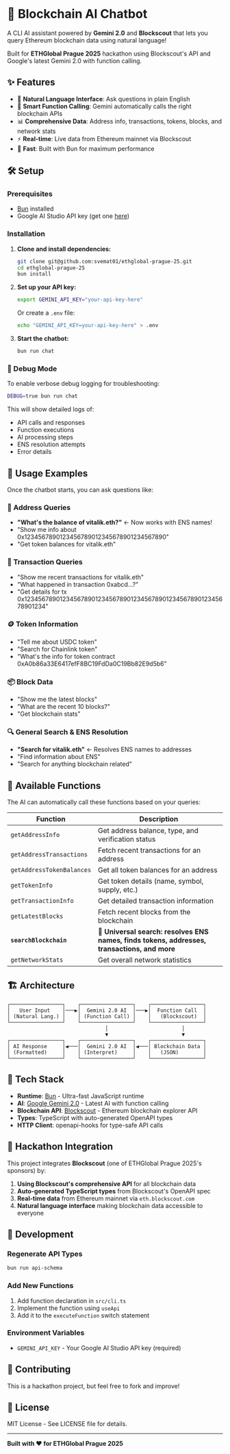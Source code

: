 # 🤖 Blockchain AI Chatbot

A CLI AI assistant powered by **Gemini 2.0** and **Blockscout** that lets you query Ethereum blockchain data using natural language!

Built for **ETHGlobal Prague 2025** hackathon using Blockscout's API and Google's latest Gemini 2.0 with function calling.

## ✨ Features

- 🧠 **Natural Language Interface**: Ask questions in plain English
- 🔧 **Smart Function Calling**: Gemini automatically calls the right blockchain APIs
- 📊 **Comprehensive Data**: Address info, transactions, tokens, blocks, and network stats
- ⚡ **Real-time**: Live data from Ethereum mainnet via Blockscout
- 🚀 **Fast**: Built with Bun for maximum performance

## 🛠️ Setup

### Prerequisites

- [Bun](https://bun.sh) installed
- Google AI Studio API key (get one [here](https://makersuite.google.com/app/apikey))

### Installation

1. **Clone and install dependencies:**

   ```bash
   git clone git@github.com:svemat01/ethglobal-prague-25.git
   cd ethglobal-prague-25
   bun install
   ```

2. **Set up your API key:**

   ```bash
   export GEMINI_API_KEY="your-api-key-here"
   ```

   Or create a `.env` file:

   ```bash
   echo "GEMINI_API_KEY=your-api-key-here" > .env
   ```

3. **Start the chatbot:**
   ```bash
   bun run chat
   ```

### 🐛 Debug Mode

To enable verbose debug logging for troubleshooting:

```bash
DEBUG=true bun run chat
```

This will show detailed logs of:

- API calls and responses
- Function executions
- AI processing steps
- ENS resolution attempts
- Error details

## 💬 Usage Examples

Once the chatbot starts, you can ask questions like:

### 🏦 Address Queries

- **"What's the balance of vitalik.eth?"** ← Now works with ENS names!
- "Show me info about 0x1234567890123456789012345678901234567890"
- "Get token balances for vitalik.eth"

### 📝 Transaction Queries

- "Show me recent transactions for vitalik.eth"
- "What happened in transaction 0xabcd...?"
- "Get details for tx 0x1234567890123456789012345678901234567890123456789012345678901234"

### 🪙 Token Information

- "Tell me about USDC token"
- "Search for Chainlink token"
- "What's the info for token contract 0xA0b86a33E6417efF8BC19FdDa0C19Bb82E9d5b6"

### 📦 Block Data

- "Show me the latest blocks"
- "What are the recent 10 blocks?"
- "Get blockchain stats"

### 🔍 General Search & ENS Resolution

- **"Search for vitalik.eth"** ← Resolves ENS names to addresses
- "Find information about ENS"
- "Search for anything blockchain related"

## 🔧 Available Functions

The AI can automatically call these functions based on your queries:

| Function                  | Description                                                                                  |
| ------------------------- | -------------------------------------------------------------------------------------------- |
| `getAddressInfo`          | Get address balance, type, and verification status                                           |
| `getAddressTransactions`  | Fetch recent transactions for an address                                                     |
| `getAddressTokenBalances` | Get all token balances for an address                                                        |
| `getTokenInfo`            | Get token details (name, symbol, supply, etc.)                                               |
| `getTransactionInfo`      | Get detailed transaction information                                                         |
| `getLatestBlocks`         | Fetch recent blocks from the blockchain                                                      |
| **`searchBlockchain`**    | **🌟 Universal search: resolves ENS names, finds tokens, addresses, transactions, and more** |
| `getNetworkStats`         | Get overall network statistics                                                               |

## 🏗️ Architecture

```
┌─────────────────┐    ┌─────────────────┐    ┌─────────────────┐
│   User Input    │───▶│  Gemini 2.0 AI  │───▶│  Function Call  │
│ (Natural Lang.) │    │ (Function Call) │    │   (Blockscout)  │
└─────────────────┘    └─────────────────┘    └─────────────────┘
                                │                        │
                                ▼                        ▼
┌─────────────────┐    ┌─────────────────┐    ┌─────────────────┐
│ AI Response     │◀───│  Gemini 2.0 AI  │◀───│ Blockchain Data │
│ (Formatted)     │    │ (Interpret)     │    │   (JSON)        │
└─────────────────┘    └─────────────────┘    └─────────────────┘
```

## 🚀 Tech Stack

- **Runtime**: [Bun](https://bun.sh) - Ultra-fast JavaScript runtime
- **AI**: [Google Gemini 2.0](https://ai.google.dev/) - Latest AI with function calling
- **Blockchain API**: [Blockscout](https://blockscout.com/) - Ethereum blockchain explorer API
- **Types**: TypeScript with auto-generated OpenAPI types
- **HTTP Client**: openapi-hooks for type-safe API calls

## 🎯 Hackathon Integration

This project integrates **Blockscout** (one of ETHGlobal Prague 2025's sponsors) by:

1. **Using Blockscout's comprehensive API** for all blockchain data
2. **Auto-generated TypeScript types** from Blockscout's OpenAPI spec
3. **Real-time data** from Ethereum mainnet via `eth.blockscout.com`
4. **Natural language interface** making blockchain data accessible to everyone

## 🔄 Development

### Regenerate API Types

```bash
bun run api-schema
```

### Add New Functions

1. Add function declaration in `src/cli.ts`
2. Implement the function using `useApi`
3. Add it to the `executeFunction` switch statement

### Environment Variables

- `GEMINI_API_KEY` - Your Google AI Studio API key (required)

## 🤝 Contributing

This is a hackathon project, but feel free to fork and improve!

## 📄 License

MIT License - See LICENSE file for details.

---

**Built with ❤️ for ETHGlobal Prague 2025**
